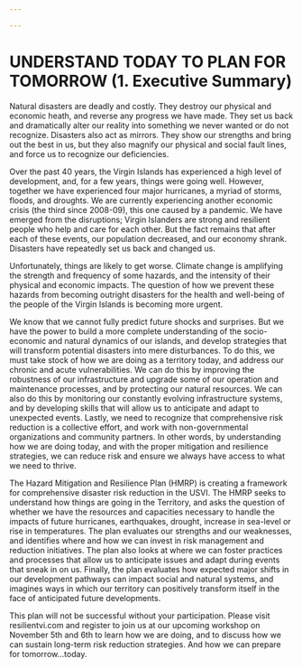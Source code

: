 ```yaml
---

---
```


# UNDERSTAND TODAY TO PLAN FOR TOMORROW (1. Executive Summary)

Natural disasters are deadly and costly. They destroy our physical and economic heath, and reverse any progress we have made. They set us back and dramatically alter our reality into something we never wanted or do not recognize. Disasters also act as mirrors. They show our strengths and bring out the best in us, but they also magnify our physical and social fault lines, and force us to recognize our deficiencies.

Over the past 40 years, the Virgin Islands has experienced a high level of development, and, for a few years, things were going well. However, together we have experienced four major hurricanes, a myriad of storms, floods, and droughts. We are currently experiencing another economic crisis (the third since 2008-09), this one caused by a pandemic. We have emerged from the disruptions; Virgin Islanders are strong and resilient people who help and care for each other. But the fact remains that after each of these events, our population decreased, and our economy shrank. Disasters have repeatedly set us back and changed us.

Unfortunately, things are likely to get worse. Climate change is amplifying the strength and frequency of some hazards, and the intensity of their physical and economic impacts. The question of how we prevent these hazards from becoming outright disasters for the health and well-being of the people of the Virgin Islands is becoming more urgent.

We know that we cannot fully predict future shocks and surprises. But we have the power to build a more complete understanding of the socio-economic and natural dynamics of our islands, and develop strategies that will transform potential disasters into mere disturbances. To do this, we must take stock of how we are doing as a territory today, and address our chronic and acute vulnerabilities. We can do this by improving the robustness of our infrastructure and upgrade some of our operation and maintenance processes, and by protecting our natural resources. We can also do this by monitoring our constantly evolving infrastructure systems, and by developing skills that will allow us to anticipate and adapt to unexpected events. Lastly, we need to recognize that comprehensive risk reduction is a collective effort, and work with non-governmental organizations and community partners.  In other words, by understanding how we are doing today, and with the proper mitigation and resilience strategies, we can reduce risk and ensure we always have access to what we need to thrive.

The Hazard Mitigation and Resilience Plan (HMRP) is creating a framework for comprehensive disaster risk reduction in the USVI. The HMRP seeks to understand how things are going in the Territory, and asks the question of whether we have the resources and capacities necessary to handle the impacts of future hurricanes, earthquakes, drought, increase in sea-level or rise in temperatures. The plan evaluates our strengths and our weaknesses, and identifies where and how we can invest in risk management and reduction initiatives. The plan also looks at where we can foster practices and processes that allow us to anticipate issues and adapt during events that sneak in on us. Finally, the plan evaluates how expected major shifts in our development pathways can impact social and natural systems, and imagines ways in which our territory can positively transform itself in the face of anticipated future developments.

This plan will not be successful without your participation. Please visit resilientvi.com and register to join us at our upcoming workshop on November 5th and 6th to learn how we are doing, and to discuss how we can sustain long-term risk reduction strategies. And how we can prepare for tomorrow…today.  
